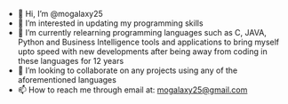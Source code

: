 - 👋 Hi, I’m @mogalaxy25
- 👀 I’m interested in updating my programming skills
- 🌱 I’m currently relearning programming languages such as C, JAVA, Python and Business Intelligence tools and applications to bring myself upto speed with new developments after being away from coding in these languages for 12 years
- 💞️ I’m looking to collaborate on any projects using any of the aforementioned languages 
- 📫 How to reach me through email at: mogalaxy25@gmail.com

<!---
mogalaxy25/mogalaxy25 is a ✨ special ✨ repository because its `README.md` (this file) appears on your GitHub profile.
You can click the Preview link to take a look at your changes.
--->
